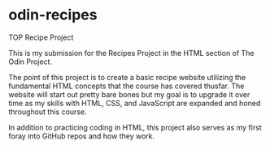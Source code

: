 # odin-recipes
TOP Recipe Project

This is my submission for the Recipes Project in the HTML section of The Odin Project.

The point of this project is to create a basic recipe website utilizing the fundamental HTML concepts that the course has covered thusfar. The website will start out pretty bare bones but my goal is to upgrade it over time as my skills with HTML, CSS, and JavaScript are expanded and honed throughout this course.

In addition to practicing coding in HTML, this project also serves as my first foray into GitHub repos and how they work.